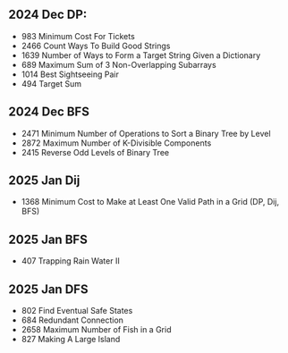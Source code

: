 ## 2024 Dec DP:  
- 983 Minimum Cost For Tickets
- 2466 Count Ways To Build Good Strings
- 1639 Number of Ways to Form a Target String Given a Dictionary
- 689 Maximum Sum of 3 Non-Overlapping Subarrays
- 1014 Best Sightseeing Pair
- 494 Target Sum
  
## 2024 Dec BFS
- 2471 Minimum Number of Operations to Sort a Binary Tree by Level
- 2872 Maximum Number of K-Divisible Components
- 2415 Reverse Odd Levels of Binary Tree

## 2025 Jan Dij
- 1368 Minimum Cost to Make at Least One Valid Path in a Grid (DP, Dij, BFS)

## 2025 Jan BFS
- 407 Trapping Rain Water II

## 2025 Jan DFS
- 802 Find Eventual Safe States
- 684 Redundant Connection
- 2658 Maximum Number of Fish in a Grid
- 827 Making A Large Island

